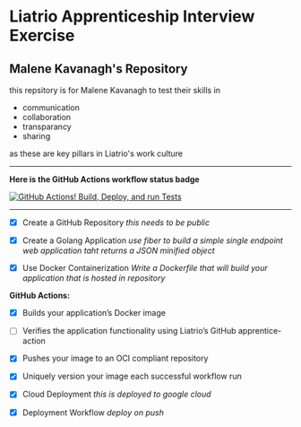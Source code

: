 # Liatrio Apprenticeship Interview Exercise
## Malene Kavanagh's Repository

this repsitory is for Malene Kavanagh to test their skills in  
- communication
- collaboration
- transparancy
- sharing

as these are key pillars in Liatrio's work culture

----------

**Here is the GitHub Actions workflow status badge**

[![GitHub Actions! Build, Deploy, and run Tests](https://github.com/Malene-Kavanagh/interview-Exercise/actions/workflows/google-cloudrun-source.yml/badge.svg)](https://github.com/Malene-Kavanagh/interview-Exercise/actions/workflows/google-cloudrun-source.yml)

----------

- [x] Create a GitHub Repository
  _this needs to be public_

- [x] Create a Golang Application
   _use fiber to build a simple single endpoint web application taht returns a JSON minified object_

- [x] Use Docker Containerization
  _Write a Dockerfile that will build your application that is hosted in repository_

**GitHub Actions:**
  - [x] Builds your application’s Docker image
  - [ ] Verifies the application functionality using Liatrio’s GitHub apprentice-action
  - [x]  Pushes your image to an OCI compliant repository
  - [x] Uniquely version your image each successful workflow run
- [x] Cloud Deployment
   _this is deployed to google cloud_

- [x] Deployment Workflow
  _deploy on push_
